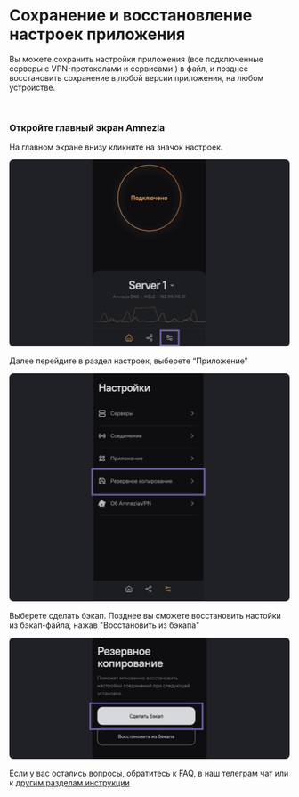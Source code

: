 # Сохранение и восстановление настроек приложения 

Вы можете сохранить настройки приложения (все подключенные серверы с VPN-протоколами и сервисами ) в файл, и позднее восстановить сохранение в любой версии приложения, на любом устройстве.

&nbsp;

### Откройте главный экран Amnezia

На главном экране внизу кликните на значок настроек.

![](https://raw.githubusercontent.com/amnezia-vpn/amnezia.org-content/master/docs/ru/instructions/20_backup/img/srsa_ru_1.png)

Далее перейдите в раздел настроек, выберете  “Приложение”

![](https://raw.githubusercontent.com/amnezia-vpn/amnezia.org-content/master/docs/ru/instructions/20_backup/img/srsa_ru_2.png)


Выберете сделать бэкап. Позднее вы сможете восстановить настойки из бэкап-файла, нажав "Восстановить из бэкапа" 

![](https://raw.githubusercontent.com/amnezia-vpn/amnezia.org-content/master/docs/ru/instructions/20_backup/img/srsa_ru_3.png)


Если у вас остались вопросы, обратитесь к [FAQ], в наш [телеграм чат] или к [другим разделам инструкции]

[amnezia-site-ext-link]: https://amnezia-web-nx1r.vercel.app
[about-int-link]: /about
[FAQ]: ../faq
[телеграм чат]: https://t.me/amnezia_vpn
[другим разделам инструкции]: ../instructions
